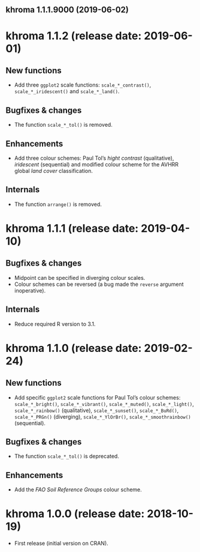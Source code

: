 




<!-- NEWS.md is generated from NEWS.Rmd. Please edit that file -->

## khroma 1.1.1.9000 (2019-06-02)

# khroma 1.1.2 (release date: 2019-06-01)

## New functions

  - Add three `ggplot2` scale functions: `scale_*_contrast()`,
    `scale_*_iridescent()` and `scale_*_land()`.

## Bugfixes & changes

  - The function `scale_*_tol()` is removed.

## Enhancements

  - Add three colour schemes: Paul Tol’s *hight contrast* (qualitative),
    *iridescent* (sequential) and modified colour scheme for the AVHRR
    global *land cover* classification.

## Internals

  - The function `arrange()` is removed.

# khroma 1.1.1 (release date: 2019-04-10)

## Bugfixes & changes

  - Midpoint can be specified in diverging colour scales.
  - Colour schemes can be reversed (a bug made the `reverse` argument
    inoperative).

## Internals

  - Reduce required R version to 3.1.

# khroma 1.1.0 (release date: 2019-02-24)

## New functions

  - Add specific `ggplot2` scale functions for Paul Tol’s colour
    schemes: `scale_*_bright()`, `scale_*_vibrant()`, `scale_*_muted()`,
    `scale_*_light()`, `scale_*_rainbow()` (qualitative),
    `scale_*_sunset()`, `scale_*_BuRd()`, `scale_*_PRGn()` (diverging),
    `scale_*_YlOrBr()`, `scale_*_smoothrainbow()` (sequential).

## Bugfixes & changes

  - The function `scale_*_tol()` is deprecated.

## Enhancements

  - Add the *FAO Soil Reference Groups* colour scheme.

# khroma 1.0.0 (release date: 2018-10-19)

  - First release (initial version on CRAN).
